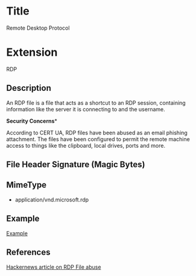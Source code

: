 # Title

Remote Desktop Protocol

# Extension

RDP

## Description

An RDP file is a file that acts as a shortcut to an RDP session, containing information like the server it is connecting to and the username. 


**Security Concerns***

According to CERT UA, RDP files have been abused as an email phishing attachment. The files have been configured to permit the remote machine access to things like the clipboard, local drives, ports and more. 

## File Header Signature (Magic Bytes)



## MimeType

- application/vnd.microsoft.rdp

## Example

[Example](../../../FileExamples/raw/main/ExampleFiles/localhost.rdp)

## References

[Hackernews article on RDP File abuse](https://thehackernews.com/2024/10/cert-ua-identifies-malicious-rdp-files.html)



